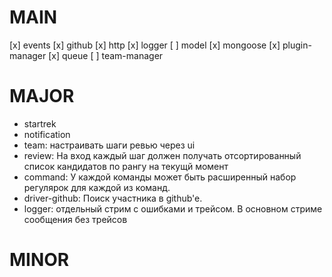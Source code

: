 # MAIN
[x] events
[x] github
[x] http
[x] logger
[ ] model
[x] mongoose
[x] plugin-manager
[x] queue
[ ] team-manager

# MAJOR
* startrek
* notification
* team: настраивать шаги ревью через ui
* review: На вход каждый шаг должен получать отсортированный список кандидатов по рангу на текущй момент
* command: У каждой команды может быть расширенный набор регулярок для каждой из команд.
* driver-github: Поиск участника в github'e.
* logger: отдельный стрим с ошибками и трейсом. В основном стриме сообщения без трейсов

# MINOR

